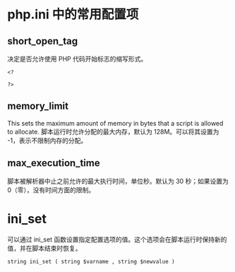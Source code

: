 # php.ini 中的常用配置项
## short_open_tag
决定是否允许使用 PHP 代码开始标志的缩写形式。

    <?
    
    ?>

## memory_limit
This sets the maximum amount of memory in bytes that a script is allowed to allocate.
脚本运行时允许分配的最大内存，默认为 128M。可以将其设置为 -1，表示不限制内存的分配。

## max_execution_time
脚本被解析器中止之前允许的最大执行时间，单位秒。默认为 30 秒；如果设置为0（零），没有时间方面的限制。


# ini_set
可以通过 ini_set 函数设置指定配置选项的值。这个选项会在脚本运行时保持新的值，并在脚本结束时恢复。

    string ini_set ( string $varname , string $newvalue )



[1]: http://php.net/manual/zh/ini.core.php#ini.short-open-tag "short_open_tag"
[2]: http://php.net/manual/zh/ini.core.php#ini.memory-limit "memory_limit"
[3]: [http://php.net/manual/zh/info.configuration.php#ini.max-execution-time] "max_execution_time"
[4]: http://php.net/manual/zh/function.ini-set.php "ini_set"


